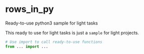 # rows_in_py
Ready-to-use python3 sample for light tasks

This ready to use for light tasks is just a `sample` for light projects.
```python
# Use import to call ready-to-use functions 
from ... import ...
```
